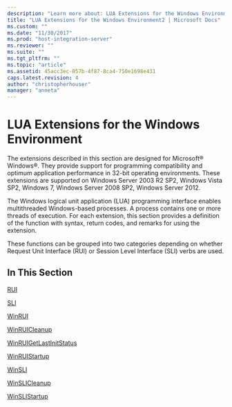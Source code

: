 ```yaml
---
description: "Learn more about: LUA Extensions for the Windows Environment"
title: "LUA Extensions for the Windows Environment2 | Microsoft Docs"
ms.custom: ""
ms.date: "11/30/2017"
ms.prod: "host-integration-server"
ms.reviewer: ""
ms.suite: ""
ms.tgt_pltfrm: ""
ms.topic: "article"
ms.assetid: 45acc3ec-057b-4f87-8ca4-750e1698e431
caps.latest.revision: 4
author: "christopherhouser"
manager: "anneta"
---
```

# LUA Extensions for the Windows Environment
The extensions described in this section are designed for Microsoft® Windows®. They provide support for programming compatibility and optimum application performance in 32-bit operating environments. These extensions are supported on Windows Server 2003 R2 SP2, Windows Vista SP2, Windows 7, Windows Server 2008 SP2, Windows Server 2012.  
  
 The Windows logical unit application (LUA) programming interface enables multithreaded Windows-based processes. A process contains one or more threads of execution. For each extension, this section provides a definition of the function with syntax, return codes, and remarks for using the extension.  
  
 These functions can be grouped into two categories depending on whether Request Unit Interface (RUI) or Session Level Interface (SLI) verbs are used.  
  
## In This Section  
 [RUI](../core/rui2.md)  
  
 [SLI](../core/sli2.md)  
  
 [WinRUI](../core/winrui1.md)  
  
 [WinRUICleanup](../core/winruicleanup1.md)  
  
 [WinRUIGetLastInitStatus](../core/winruigetlastinitstatus2.md)  
  
 [WinRUIStartup](../core/winruistartup1.md)  
  
 [WinSLI](../core/winsli1.md)  
  
 [WinSLICleanup](../core/winslicleanup2.md)  
  
 [WinSLIStartup](../core/winslistartup2.md)
